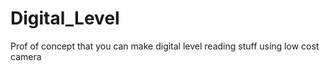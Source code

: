 # Digital_Level
Prof of concept that you can make digital level reading stuff using low cost camera
